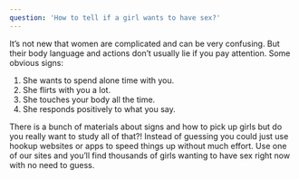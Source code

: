 ```yaml
---
question: 'How to tell if a girl wants to have sex?'
---
```


It’s not new that women are complicated and can be very confusing. But their body language and actions don’t usually lie if you pay attention. Some obvious signs:

1. She wants to spend alone time with you.
2. She flirts with you a lot.
3. She touches your body all the time.
4. She responds positively to what you say.

There is a bunch of materials about signs and how to pick up girls but do you really want to study all of that?! Instead of guessing you could just use hookup websites or apps to speed things up without much effort. Use one of our sites and you’ll find thousands of girls wanting to have sex right now with no need to guess.
